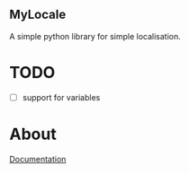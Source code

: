 ## MyLocale
A simple python library for simple localisation.
# TODO
- [ ] support for variables
# About
[Documentation](https://mylocale.readthedocs.io "Documentation")